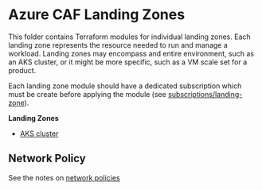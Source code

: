 # Azure CAF Landing Zones

This folder contains Terraform modules for individual landing zones. Each landing zone represents the resource needed to run and manage a workload. Landing zones may encompass and entire environment, such as an AKS cluster, or it might be more specific, such as a VM scale set for a product.

Each landing zone module should have a dedicated subscription which must be create before applying the module (see [subscriptions/landing-zone](../subscriptions/landing-zone/)).

**Landing Zones**

 - [AKS cluster](./aks/)

## Network Policy

See the notes on [network policies](./network-policy.md)
